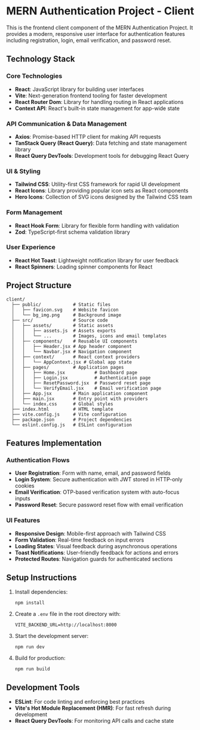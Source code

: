 # MERN Authentication Project - Client

This is the frontend client component of the MERN Authentication Project. It provides a modern, responsive user interface for authentication features including registration, login, email verification, and password reset.

## Technology Stack

### Core Technologies
- **React**: JavaScript library for building user interfaces
- **Vite**: Next-generation frontend tooling for faster development
- **React Router Dom**: Library for handling routing in React applications
- **Context API**: React's built-in state management for app-wide state

### API Communication & Data Management
- **Axios**: Promise-based HTTP client for making API requests
- **TanStack Query (React Query)**: Data fetching and state management library
- **React Query DevTools**: Development tools for debugging React Query

### UI & Styling
- **Tailwind CSS**: Utility-first CSS framework for rapid UI development
- **React Icons**: Library providing popular icon sets as React components
- **Hero Icons**: Collection of SVG icons designed by the Tailwind CSS team

### Form Management
- **React Hook Form**: Library for flexible form handling with validation
- **Zod**: TypeScript-first schema validation library

### User Experience
- **React Hot Toast**: Lightweight notification library for user feedback
- **React Spinners**: Loading spinner components for React

## Project Structure

```
client/
  ├── public/            # Static files
  │   ├── favicon.svg    # Website favicon
  │   └── bg_img.png     # Background image
  ├── src/               # Source code
  │   ├── assets/        # Static assets
  │   │   ├── assets.js  # Assets exports
  │   │   └── ...        # Images, icons and email templates
  │   ├── components/    # Reusable UI components
  │   │   ├── Header.jsx # App header component
  │   │   └── Navbar.jsx # Navigation component
  │   ├── context/       # React context providers
  │   │   └── AppContext.jsx # Global app state
  │   ├── pages/         # Application pages
  │   │   ├── Home.jsx           # Dashboard page
  │   │   ├── Login.jsx          # Authentication page
  │   │   ├── ResetPassword.jsx  # Password reset page
  │   │   └── VerifyEmail.jsx    # Email verification page
  │   ├── App.jsx        # Main application component
  │   ├── main.jsx       # Entry point with providers
  │   └── index.css      # Global styles
  ├── index.html         # HTML template
  ├── vite.config.js     # Vite configuration
  ├── package.json       # Project dependencies
  └── eslint.config.js   # ESLint configuration
```

## Features Implementation

### Authentication Flows
- **User Registration**: Form with name, email, and password fields
- **Login System**: Secure authentication with JWT stored in HTTP-only cookies
- **Email Verification**: OTP-based verification system with auto-focus inputs
- **Password Reset**: Secure password reset flow with email verification

### UI Features
- **Responsive Design**: Mobile-first approach with Tailwind CSS
- **Form Validation**: Real-time feedback on input errors
- **Loading States**: Visual feedback during asynchronous operations
- **Toast Notifications**: User-friendly feedback for actions and errors
- **Protected Routes**: Navigation guards for authenticated sections

## Setup Instructions

1. Install dependencies:
   ```
   npm install
   ```

2. Create a `.env` file in the root directory with:
   ```
   VITE_BACKEND_URL=http://localhost:8000
   ```

3. Start the development server:
   ```
   npm run dev
   ```

4. Build for production:
   ```
   npm run build
   ```

## Development Tools

- **ESLint**: For code linting and enforcing best practices
- **Vite's Hot Module Replacement (HMR)**: For fast refresh during development
- **React Query DevTools**: For monitoring API calls and cache state
